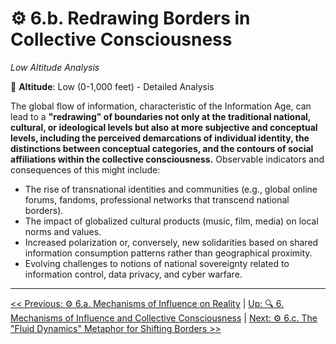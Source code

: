 # ⚙️ 6.b. Redrawing Borders in Collective Consciousness
*Low Altitude Analysis*

📍 **Altitude**: Low (0-1,000 feet) - Detailed Analysis

The global flow of information, characteristic of the Information Age, can lead to a **"redrawing" of boundaries not only at the traditional national, cultural, or ideological levels but also at more subjective and conceptual levels, including the perceived demarcations of individual identity, the distinctions between conceptual categories, and the contours of social affiliations within the collective consciousness.** Observable indicators and consequences of this might include:

*   The rise of transnational identities and communities (e.g., global online forums, fandoms, professional networks that transcend national borders).
*   The impact of globalized cultural products (music, film, media) on local norms and values.
*   Increased polarization or, conversely, new solidarities based on shared information consumption patterns rather than geographical proximity.
*   Evolving challenges to notions of national sovereignty related to information control, data privacy, and cyber warfare.

---
[<< Previous: ⚙️ 6.a. Mechanisms of Influence on Reality](6a-mechanisms-influence-reality.md) | [Up: 🔍 6. Mechanisms of Influence and Collective Consciousness](6-influence-collective-consciousness.md) | [Next: ⚙️ 6.c. The "Fluid Dynamics" Metaphor for Shifting Borders >>](6c-fluid-dynamics-metaphor.md)
